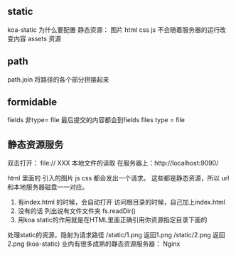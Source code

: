  ## static 
  koa-static
  为什么要配置
  静态资源： 图片 html css js
  不会随着服务器的运行改变内容
  assets 资源

## path
  path.join 将路径的各个部分拼接起来

## formidable
  fields 非type= file 最后提交的内容都会到fields
  files type = file

## 静态资源服务
  双击打开： file:// XXX 本地文件的读取
  在服务器上：http://localhost:9090/ 
  <!-- 访问图片的时候发了一个请求 -->
  html 里面的 引入的图片 js css 都会发出一个请求。 这些都是静态资源，所以 url和本地服务器磁盘一一对应。
  1. 有index.html 的时候，会自动打开 访问根目录的时候，自己加上index.html
  2. 没有的话 列出说有文件文件夹 fs.readDir()
  3. 用koa static的作用就是在HTML里面正确引用你资源指定目录下面的


  处理static的资源，隐射为请求路径
  /static/1.png 返回1.png
  /static/2.png 返回2.png
  (koa-static)
  业内有很多成熟的静态资源服务器： Nginx
